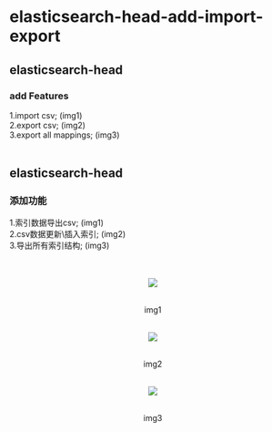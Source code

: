 # elasticsearch-head-add-import-export
## elasticsearch-head <br>
### add Features
1.import csv; (img1)<br> 
2.export csv; (img2)<br> 
3.export all mappings; (img3)<br><br>

## elasticsearch-head 
### 添加功能
1.索引数据导出csv; (img1)<br>
2.csv数据更新\插入索引; (img2)<br>
3.导出所有索引结构; (img3)<br><br><br>


<div align=center>
<img src="https://user-images.githubusercontent.com/126055543/234267541-3da55bb9-32a3-4588-8274-70a6296760e0.png"></div>
<br><p align="center">img1</p><br>

<div align=center>
<img src="https://user-images.githubusercontent.com/126055543/234268437-38fe8bd5-cf2d-4142-8548-9f4a7cc14428.png"></div>
<br><p align="center">img2</p><br>

<div align=center>
<img src="https://user-images.githubusercontent.com/126055543/234268627-5658a2a9-7f51-4582-a1b7-2f7c0f3bea26.png"></div>
<br><p align="center">img3</p><br>

